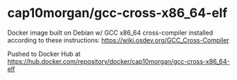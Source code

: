 # cap10morgan/gcc-cross-x86_64-elf

Docker image built on Debian w/ GCC x86_64 cross-compiler installed according
to these instructions: https://wiki.osdev.org/GCC_Cross-Compiler

Pushed to Docker Hub at https://hub.docker.com/repository/docker/cap10morgan/gcc-cross-x86_64-elf
